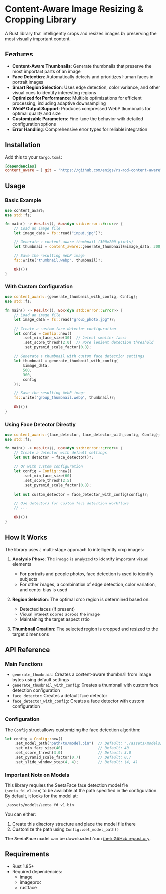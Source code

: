 # Content-Aware Image Resizing & Cropping Library

A Rust library that intelligently crops and resizes images by preserving the most visually important content.

## Features

- **Content-Aware Thumbnails**: Generate thumbnails that preserve the most important parts of an image
- **Face Detection**: Automatically detects and prioritizes human faces in portrait images
- **Smart Region Selection**: Uses edge detection, color variance, and other visual cues to identify interesting regions
- **Optimized for Performance**: Multiple optimizations for efficient processing, including adaptive downsampling
- **WebP Output Support**: Produces compressed WebP thumbnails for optimal quality and size
- **Customizable Parameters**: Fine-tune the behavior with detailed configuration options
- **Error Handling**: Comprehensive error types for reliable integration

## Installation

Add this to your `Cargo.toml`:

```toml
[dependencies]
content_aware = { git = "https://github.com/enigs/rs-mod-content-aware", branch = "main" }
```

## Usage

### Basic Example

```rust
use content_aware;
use std::fs;

fn main() -> Result<(), Box<dyn std::error::Error>> {
    // Load an image file
    let image_data = fs::read("input.jpg")?;

    // Generate a content-aware thumbnail (300x200 pixels)
    let thumbnail = content_aware::generate_thumbnail(&image_data, 300, 200)?;

    // Save the resulting WebP image
    fs::write("thumbnail.webp", thumbnail)?;

    Ok(())
}
```

### With Custom Configuration

```rust
use content_aware::{generate_thumbnail_with_config, Config};
use std::fs;

fn main() -> Result<(), Box<dyn std::error::Error>> {
    // Load an image file
    let image_data = fs::read("group_photo.jpg")?;
    
    // Create a custom face detector configuration
    let config = Config::new()
        .set_min_face_size(30)  // Detect smaller faces
        .set_score_thresh(2.0)  // More lenient detection threshold
        .set_pyramid_scale_factor(0.8);
    
    // Generate a thumbnail with custom face detection settings
    let thumbnail = generate_thumbnail_with_config(
        &image_data, 
        500, 
        300, 
        config
    )?;
    
    // Save the resulting WebP image
    fs::write("group_thumbnail.webp", thumbnail)?;
    
    Ok(())
}
```

### Using Face Detector Directly

```rust
use content_aware::{face_detector, face_detector_with_config, Config};
use std::fs;

fn main() -> Result<(), Box<dyn std::error::Error>> {
    // Create a detector with default settings
    let mut detector = face_detector()?;
    
    // Or with custom configuration
    let config = Config::new()
        .set_min_face_size(60)
        .set_score_thresh(2.5)
        .set_pyramid_scale_factor(0.8);
    
    let mut custom_detector = face_detector_with_config(config)?;
    
    // Use detectors for custom face detection workflows
    // ...
    
    Ok(())
}
```

## How It Works

The library uses a multi-stage approach to intelligently crop images:

1. **Analysis Phase**: The image is analyzed to identify important visual elements
    - For portraits and people photos, face detection is used to identify subjects
    - For other images, a combination of edge detection, color variation, and center bias is used

2. **Region Selection**: The optimal crop region is determined based on:
    - Detected faces (if present)
    - Visual interest scores across the image
    - Maintaining the target aspect ratio

3. **Thumbnail Creation**: The selected region is cropped and resized to the target dimensions

## API Reference

### Main Functions

- `generate_thumbnail`: Creates a content-aware thumbnail from image bytes using default settings
- `generate_thumbnail_with_config`: Creates a thumbnail with custom face detection configuration
- `face_detector`: Creates a default face detector
- `face_detector_with_config`: Creates a face detector with custom configuration

### Configuration

The `Config` struct allows customizing the face detection algorithm:

```rust
let config = Config::new()
    .set_model_path("path/to/model.bin")  // Default: "./assets/models/seeta_fd_v1.bin"
    .set_min_face_size(40)                // Default: 40
    .set_score_thresh(3.0)                // Default: 3.0
    .set_pyramid_scale_factor(0.7)        // Default: 0.7
    .set_slide_window_step(4, 4);         // Default: (4, 4)
```

### Important Note on Models

This library requires the SeetaFace face detection model file (`seeta_fd_v1.bin`) to be available at the path specified in the configuration. By default, it looks for the model at:

```
./assets/models/seeta_fd_v1.bin
```

You can either:
1. Create this directory structure and place the model file there
2. Customize the path using `Config::set_model_path()`

The SeetaFace model can be downloaded from [their GitHub repository](https://github.com/seetaface/SeetaFaceEngine/tree/master/FaceDetection/model).

## Requirements

- Rust 1.85+
- Required dependencies:
    - image
    - imageproc
    - rustface